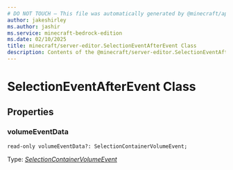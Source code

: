 ```yaml
---
# DO NOT TOUCH — This file was automatically generated by @minecraft/api-docs-generator, to report problems file an issue at https://github.com/Mojang/minecraft-scripting-libraries
author: jakeshirley
ms.author: jashir
ms.service: minecraft-bedrock-edition
ms.date: 02/10/2025
title: minecraft/server-editor.SelectionEventAfterEvent Class
description: Contents of the @minecraft/server-editor.SelectionEventAfterEvent class.
---
```

# SelectionEventAfterEvent Class

## Properties

### **volumeEventData**
`read-only volumeEventData?: SelectionContainerVolumeEvent;`

Type: [*SelectionContainerVolumeEvent*](SelectionContainerVolumeEvent.md)
